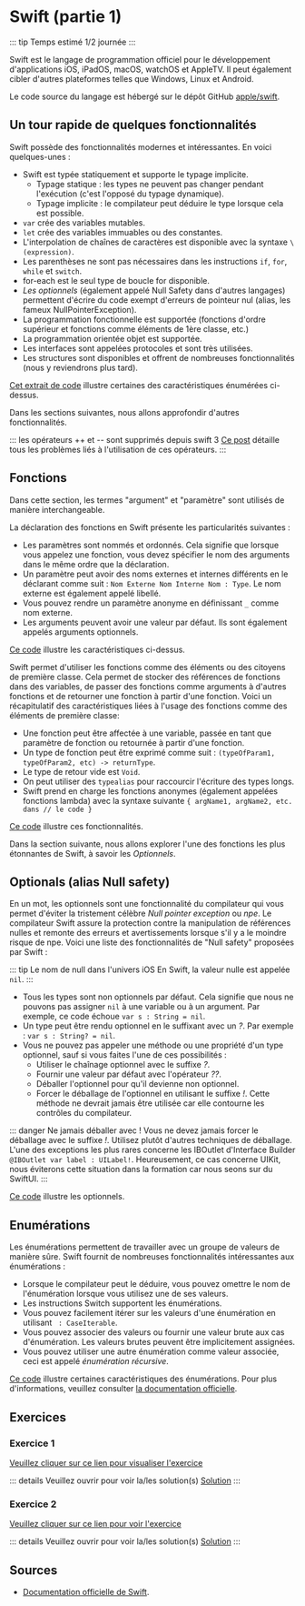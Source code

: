 # Swift (partie 1)

::: tip Temps estimé
1/2 journée
:::

Swift est le langage de programmation officiel pour le développement d'applications iOS, iPadOS, macOS, watchOS et AppleTV.
Il peut également cibler d'autres plateformes telles que Windows, Linux et Android.

Le code source du langage est hébergé sur le dépôt GitHub [apple/swift](https://github.com/apple/swift).

## Un tour rapide de quelques fonctionnalités

Swift possède des fonctionnalités modernes et intéressantes.
En voici quelques-unes :

- Swift est typée statiquement et supporte le typage implicite.
  - Typage statique : les types ne peuvent pas changer pendant l'exécution (c'est l'opposé du typage dynamique).
  - Typage implicite : le compilateur peut déduire le type lorsque cela est possible.
- `var` crée des variables mutables.
- `let` crée des variables immuables ou des constantes.
- L'interpolation de chaînes de caractères est disponible avec la syntaxe `\(expression)`.
- Les parenthèses ne sont pas nécessaires dans les instructions `if`, `for`, `while` et `switch`.
- for-each est le seul type de boucle for disponible.
- *Les optionnels* (également appelé Null Safety dans d'autres langages) permettent d'écrire du code exempt d'erreurs de pointeur nul (alias, les fameux NullPointerException).
- La programmation fonctionnelle est supportée (fonctions d'ordre supérieur et fonctions comme éléments de 1ère classe, etc.)
- La programmation orientée objet est supportée.
- Les interfaces sont appelées protocoles et sont très utilisées.
- Les structures sont disponibles et offrent de nombreuses fonctionnalités (nous y reviendrons plus tard).

[Cet extrait de code](https://swiftfiddle.com/2382a3b3fdc54631140f51bae116dc74) illustre certaines des caractéristiques énumérées ci-dessus.

Dans les sections suivantes, nous allons approfondir d'autres fonctionnalités.

::: les opérateurs ++ et -- sont supprimés depuis swift 3
[Ce post](https://github.com/apple/swift-evolution/blob/master/proposals/0004-remove-pre-post-inc-decrement.md) détaille tous les problèmes liés à l'utilisation de ces opérateurs.
:::

## Fonctions

Dans cette section, les termes "argument" et "paramètre" sont utilisés de manière interchangeable.

La déclaration des fonctions en Swift présente les particularités suivantes :

- Les paramètres sont nommés et ordonnés. Cela signifie que lorsque vous appelez une fonction, vous devez spécifier le nom des arguments dans le même ordre que la déclaration.
- Un paramètre peut avoir des noms externes et internes différents en le déclarant comme suit : `Nom Externe Nom Interne Nom : Type`. Le nom externe est également appelé libellé.
- Vous pouvez rendre un paramètre anonyme en définissant `_` comme nom externe.
- Les arguments peuvent avoir une valeur par défaut. Ils sont également appelés arguments optionnels.

[Ce code](https://swiftfiddle.com/690a3e3bbe580f524f72358ccdb696da) illustre les caractéristiques ci-dessus.

Swift permet d'utiliser les fonctions comme des éléments ou des citoyens de première classe.
Cela permet de stocker des références de fonctions dans des variables, de passer des fonctions comme arguments à d'autres fonctions et de retourner une fonction à partir d'une fonction.
Voici un récapitulatif des caractéristiques liées à l'usage des fonctions comme des éléments de première classe:

- Une fonction peut être affectée à une variable, passée en tant que paramètre de fonction ou retournée à partir d'une fonction.
- Un type de fonction peut être exprimé comme suit : `(typeOfParam1, typeOfParam2, etc) -> returnType`.
- Le type de retour vide est `Void`.
- On peut utiliser des `typealias` pour raccourcir l'écriture des types longs.
- Swift prend en charge les fonctions anonymes (également appelées fonctions lambda) avec la syntaxe suivante `{ argName1, argName2, etc. dans // le code }`

[Ce code](https://swiftfiddle.com/5d6b837c869bf23615376bc4cc70bcd1) illustre ces fonctionnalités.

Dans la section suivante, nous allons explorer l'une des fonctions les plus étonnantes de Swift, à savoir les *Optionnels*.

## Optionals (alias Null safety)

En un mot, les optionnels sont une fonctionnalité du compilateur qui vous permet d'éviter la tristement célèbre *Null pointer exception* ou *npe*.
Le compilateur Swift assure la protection contre la manipulation de références nulles et remonte des erreurs et avertissements lorsque s'il y a le moindre risque de npe.
Voici une liste des fonctionnalités de "Null safety" proposées par Swift :

::: tip Le nom de null dans l'univers iOS
En Swift, la valeur nulle est appelée `nil`.
:::

- Tous les types sont non optionnels par défaut. Cela signifie que nous ne pouvons pas assigner `nil` à une variable ou à un argument. Par exemple, ce code échoue `var s : String = nil`.
- Un type peut être rendu optionnel en le suffixant avec un *?*. Par exemple : `var s : String? = nil`.
- Vous ne pouvez pas appeler une méthode ou une propriété d'un type optionnel, sauf si vous faites l'une de ces possibilités :
  - Utiliser le chaînage optionnel avec le suffixe *?*.
  - Fournir une valeur par défaut avec l'opérateur *??*.
  - Déballer l'optionnel pour qu'il devienne non optionnel.
  - Forcer le déballage de l'optionnel en utilisant le suffixe *!*. Cette méthode ne devrait jamais être utilisée car elle contourne les contrôles du compilateur.

::: danger Ne jamais déballer avec !
Vous ne devez jamais forcer le déballage avec le suffixe *!*. 
Utilisez plutôt d'autres techniques de déballage.
L'une des exceptions les plus rares concerne les IBOutlet d'Interface Builder `@IBOutlet var label : UILabel!`.
Heureusement, ce cas concerne UIKit, nous éviterons cette situation dans la formation car nous seons sur du SwiftUI.
:::

[Ce code](https://swiftfiddle.com/fa7ad8713475c04666462236db939857) illustre les optionnels.

## Enumérations

Les énumérations permettent de travailler avec un groupe de valeurs de manière sûre. Swift fournit de nombreuses fonctionnalités intéressantes aux énumérations :

- Lorsque le compilateur peut le déduire, vous pouvez omettre le nom de l'énumération lorsque vous utilisez une de ses valeurs.
- Les instructions Switch supportent les énumérations.
- Vous pouvez facilement itérer sur les valeurs d'une énumération en utilisant ` : CaseIterable`.
- Vous pouvez associer des valeurs ou fournir une valeur brute aux cas d'énumération. Les valeurs brutes peuvent être implicitement assignées.
- Vous pouvez utiliser une autre énumération comme valeur associée, ceci est appelé *énumération récursive*.

[Ce code](https://swiftfiddle.com/d508deb3493e9b572eaf00891c91d8f0) illustre certaines caractéristiques des énumérations. Pour plus d'informations, veuillez consulter [la documentation officielle](https://docs.swift.org/swift-book/LanguageGuide/Enumerations.html).

## Exercices

### Exercice 1

[Veuillez cliquer sur ce lien pour visualiser l'exercice](https://swiftfiddle.com/6a40668c99d1e2cf079be7525548ca60)

::: details Veuillez ouvrir pour voir la/les solution(s)
[Solution](https://swiftfiddle.com/4e97fc9476694424b0fbab6dd8118c35)
:::

### Exercice 2

[Veuillez cliquer sur ce lien pour voir l'exercice](https://swiftfiddle.com/0e980f44cf6855c63f3a9ce772872dde)

::: details Veuillez ouvrir pour voir la/les solution(s)
[Solution](https://swiftfiddle.com/1bb9a747f719e0f35ca470c079a1e453)
:::

## Sources

- [Documentation officielle de Swift](https://docs.swift.org).